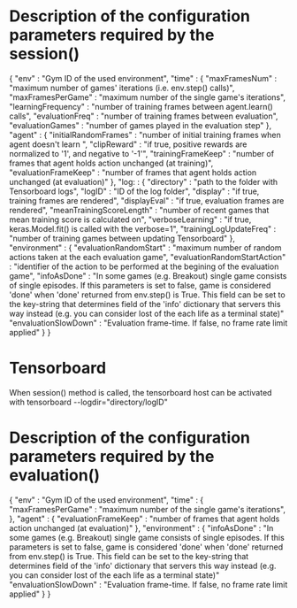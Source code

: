 # Description of the configuration parameters required by the session()
{
    "env" : "Gym ID of the used environment",
    "time" : {
        "maxFramesNum" : "maximum number of games' iterations (i.e. env.step() calls)",
        "maxFramesPerGame" : "maximum number of the single game's iterations",
        "learningFrequency" : "number of training frames between agent.learn() calls",
        "evaluationFreq" : "number of training frames between evaluation",
        "evaluationGames" : "number of games played in the evaluation step"
    },
    "agent" : {
        "initialRandomFrames" : "number of initial training frames when agent doesn't learn ",
        "clipReward" : "if true, positive rewards are normalized to '1', and negative to '-1'",
        "trainingFrameKeep" : "number of frames that agent holds action unchanged (at training)",
        "evaluationFrameKeep" : "number of frames that agent holds action unchanged (at evaluation)"
    },
    "log: : {
        "directory" : "path to the folder with Tensorboard logs",
        "logID" : "ID of the log folder",
        "display" : "if true, training frames are rendered",
        "displayEval" : "if true, evaluation frames are rendered",
        "meanTrainingScoreLength" : "number of recent games that mean training score is calculated on",
        "verboseLearning" : "if true, keras.Model.fit() is called with the verbose=1",
        "trainingLogUpdateFreq" : "number of training games between updating Tensorboard"
    },
    "environment" : {
        "evaluationRandomStart" : "maximum number of random actions taken at the each evaluation game",
        "evaluationRandomStartAction" : "identifier of the action to be performed at the begining of the evaluation game",
        "infoAsDone" : "In some games (e.g. Breakout) single game consists of single episodes. If this parameters is set
                        to false, game is considered 'done' when 'done' returned from env.step() is True. This field can
                        be set to the key-string that determines field of the 'info' dictionary that servers this way
                        instead (e.g. you can consider lost of the each life as a terminal state)"
        "envaluationSlowDown" : "Evaluation frame-time. If false, no frame rate limit applied"
    }
}

# Tensorboard
When session() method is called, the tensorboard host can be activated with tensorboard --logdir="directory/logID"


# Description of the configuration parameters required by the evaluation()
{
    "env" : "Gym ID of the used environment",
    "time" : {
        "maxFramesPerGame" : "maximum number of the single game's iterations",
    },
    "agent" : {
        "evaluationFrameKeep" : "number of frames that agent holds action unchanged (at evaluation)"
    },
    "environment" : {
        "infoAsDone" : "In some games (e.g. Breakout) single game consists of single episodes. If this parameters is set
                        to false, game is considered 'done' when 'done' returned from env.step() is True. This field can
                        be set to the key-string that determines field of the 'info' dictionary that servers this way
                        instead (e.g. you can consider lost of the each life as a terminal state)"
        "envaluationSlowDown" : "Evaluation frame-time. If false, no frame rate limit applied"
    }
}